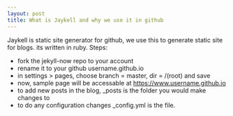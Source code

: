 ```yaml
---
layout: post
title: What is Jaykell and why we use it in github
---
```


Jaykell is static site generator for github, we use this to generate static site for blogs.
its written in ruby. 
Steps:
- fork the jekyll-now repo to your account
- rename it to your github username.github.io
- in settings > pages, choose branch = master, dir = /(root) and save
- now, sample page will be accessable at https://www.username.github.io
- to add new posts in the blog, _posts is the folder you would make changes to
- to do any configuration changes _config.yml is the file. 
